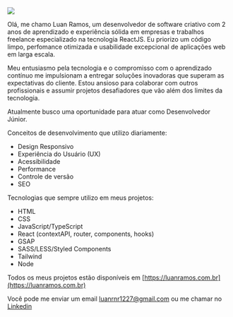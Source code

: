 <img src='https://capsule-render.vercel.app/api?type=waving&color=timeGradient&height=250&section=header&text=Luan%20Ramos&fontSize=70&fontAlignY=35&desc=Software%20Developer%20%20%20&descAlignY=50' />


Olá, me chamo Luan Ramos, um desenvolvedor de software criativo com 2 anos de aprendizado e experiência sólida em empresas e trabalhos freelance especializado na tecnologia ReactJS. Eu priorizo um código limpo, perfomance otimizada e usabilidade excepcional de aplicações web em larga escala.


Meu entusiasmo pela tecnologia e o compromisso com o aprendizado contínuo me impulsionam a entregar soluções inovadoras que superam as expectativas do cliente. Estou ansioso para colaborar com outros profissionais e assumir projetos desafiadores que vão além dos limites da tecnologia.

Atualmente busco uma oportunidade para atuar como Desenvolvedor Júnior.

Conceitos de desenvolvimento que utilizo diariamente:

- Design Responsivo
- Experiência do Usuário (UX)
- Acessibilidade
- Performance
- Controle de versão
- SEO

Tecnologias que sempre utilizo em meus projetos:

- HTML
- CSS
- JavaScript/TypeScript
- React (contextAPI, router, components, hooks)
- GSAP
- SASS/LESS/Styled Components
- Tailwind
- Node

Todos os meus projetos estão disponíveis em [https://luanramos.com.br](https://luanramos.com.br)

Você pode me enviar um email luanrnr1227@gmail.com ou me chamar no [Linkedin](https://www.linkedin.com/in/luanrramos/) 
